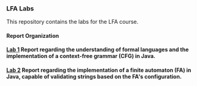 ### LFA Labs

This repository contains the labs for the LFA course.

#### Report Organization
#### [Lab 1](src/main/resources/reports/LAB1.md) Report regarding the understanding of formal languages and the implementation of a context-free grammar (CFG) in Java.
#### [Lab 2](src/main/resources/reports/LAB2.md) Report regarding the implementation of a finite automaton (FA) in Java, capable of validating strings based on the FA's configuration.
